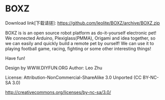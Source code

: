 BOXZ
====
Download link[下载请搓]:
https://github.com/leolite/BOXZ/archive/BOXZ.zip

BOXZ is is an open source robot platform as do-it-yourself electronic pet! We connected Arduino, Plexiglass(PMMA), Origami and idea together, so we can easily and quickly build a remote pet by ourself! We can use it to playing football game, racing, fighting or some other interesting things!

Have fun!

Design by WWW.DIYFUN.ORG
Author: Leo Zhu 


License: Attribution-NonCommercial-ShareAlike 3.0 Unported (CC BY-NC-SA 3.0) 

http://creativecommons.org/licenses/by-nc-sa/3.0/ 
